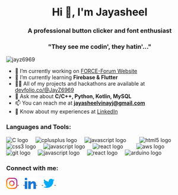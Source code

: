 <h1 align="center">Hi 👋, I'm Jayasheel</h1>
<h3 align="center">A professional button clicker and font enthusiast</h3>
<h3 align="center">"They see me codin', they hatin'..."</h3>


<p align="left"> <img src="https://komarev.com/ghpvc/?username=jayz6969&label=Profile%20views&color=0e75b6&style=flat" alt="jayz6969" /> </p>

- 🔭 I’m currently working on [FORCE-Forum Website](https://github.com/EventsAtForce/eventsatforce.github.io)
- 🌱 I’m currently learning **Firebase & Flutter**
- 👨‍💻 All of my projects and hackathons are available at [devfolio.co/@JayZ6969](https://devfolio.co/@JayZ6969)
- 💬 Ask me about **C/C++, Python, Kotlin, MySQL**
- 📫 You can reach me at **jayasheelvinayj@gmail.com**
- 📄 Know about my experiences at [LinkedIn](https://www.linkedin.com/in/jayasheelvinayj/)

<h3 align="left">Languages and Tools:</h3>
<div align="left">
  <img src="https://cdn.jsdelivr.net/gh/devicons/devicon/icons/c/c-original.svg" height="40" alt="C logo"  />
  <img width="12" />
  <img src="https://cdn.jsdelivr.net/gh/devicons/devicon/icons/cplusplus/cplusplus-original.svg" height="40" alt="cplusplus logo"  />
  <img width="12" />
  <img src="https://cdn.jsdelivr.net/gh/devicons/devicon/icons/python/python-original.svg" height="40" alt="javascript logo"  />
  <img width="12" />
  <img width="12" />
  <img src="https://cdn.jsdelivr.net/gh/devicons/devicon/icons/html5/html5-original.svg" height="40" alt="html5 logo"  />
  <img width="12" />
  <img src="https://cdn.jsdelivr.net/gh/devicons/devicon/icons/css3/css3-original.svg" height="40" alt="css3 logo"  />
  <img width="12" />
  <img src="https://cdn.jsdelivr.net/gh/devicons/devicon/icons/javascript/javascript-original.svg" height="40" alt="javascript logo"  />
  <img width="12" />
  <img src="https://cdn.jsdelivr.net/gh/devicons/devicon/icons/react/react-original.svg" height="40" alt="react logo"  />
  <img width="12" />
  <img width="12" />
  <img src="https://cdn.jsdelivr.net/gh/devicons/devicon/icons/amazonwebservices/amazonwebservices-original-wordmark.svg" height="40" alt="aws logo"  />
  <img width="12" />
  <img src="https://cdn.jsdelivr.net/gh/devicons/devicon/icons/git/git-original.svg" height="40" alt="git logo"  />
  <img width="12" />
  <img src="https://cdn.jsdelivr.net/gh/devicons/devicon/icons/figma/figma-original.svg" height="40" alt="javascript logo"  />
  <img width="12" />
  <img src="https://cdn.jsdelivr.net/gh/devicons/devicon/icons/docker/docker-original.svg" height="40" alt="react logo"  />
  <img width="12" />
  <img src="https://cdn.jsdelivr.net/gh/devicons/devicon/icons/arduino/arduino-original.svg" height="40" alt="arduino logo"  />
  <img width="12" />
</div>

<h3 align="left">Connect with me:</h3>
<div align="left">
  <a href="https://instagram.com/jayasheel.vinay" target="blank" text-decoration="none">
    <img align="center" src="src/images/icons/Social/instagram.svg" alt="jayasheel.vinay" height="30"/>
    <img width="12" />
  </a>
  
  <a href="https://linkedin.com/in/jayasheelvinayj" target="blank" text-decoration="none">
    <img align="center" src="src/images/icons/Social/linked-in-alt.svg" alt="jayasheelvinayj" height="30"/>
    <img width="12" />
  </a> 
  
  <a href="https://twitter.com/jayasheelvinay" target="blank" text-decoration="none">
    <img align="center" src="src/images/icons/Social/twitter.svg" alt="jayasheelvinay" height="30"/>
    <img width="12" />
  </a>
</div>
